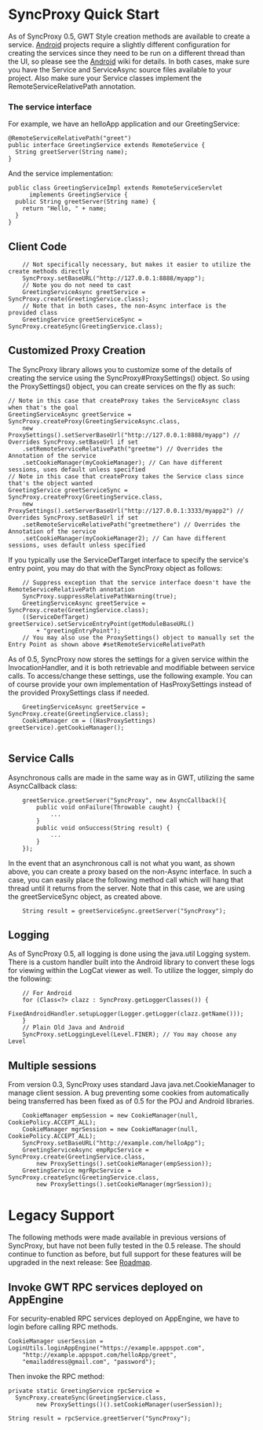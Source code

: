 # SyncProxy Quick Start #

As of SyncProxy 0.5, GWT Style creation methods are available to create a service. [Android](Android.md) projects require a slightly different configuration
for creating the services since they need to be run on a different thread than the UI, so please see the [Android](Android.md) wiki for details. In both cases,
make sure you have the Service and ServiceAsync source files available to your project. Also make sure your Service classes implement the RemoteServiceRelativePath annotation.

### The service interface ###
For example, we have an helloApp application and our GreetingService:
```
@RemoteServiceRelativePath("greet")
public interface GreetingService extends RemoteService {
  String greetServer(String name);
}
```

And the service implementation:
```
public class GreetingServiceImpl extends RemoteServiceServlet
      implements GreetingService {
  public String greetServer(String name) {
    return "Hello, " + name;
  }
}
```

## Client Code ##

```
	// Not specifically necessary, but makes it easier to utilize the create methods directly
	SyncProxy.setBaseURL("http://127.0.0.1:8888/myapp");
	// Note you do not need to cast
	GreetingServiceAsync greetService = SyncProxy.create(GreetingService.class);
	// Note that in both cases, the non-Async interface is the provided class
	GreetingService greetServiceSync = SyncProxy.createSync(GreetingService.class); 
```

## Customized Proxy Creation ##

The SyncProxy library allows you to customize some of the details of creating the service using the SyncProxy#ProxySettings() object. So using the ProxySettings()
object, you can create services on the fly as such:

```
// Note in this case that createProxy takes the ServiceAsync class when that's the goal
GreetingServiceAsync greetService = SyncProxy.createProxy(GreetingServiceAsync.class, 
	new ProxySettings().setServerBaseUrl("http://127.0.0.1:8888/myapp") // Overrides SyncProxy.setBaseUrl if set
	.setRemoteServiceRelativePath("greetme") // Overrides the Annotation of the service
	.setCookieManager(myCookieManager); // Can have different sessions, uses default unless specified
// Note in this case that createProxy takes the Service class since that's the object wanted
GreetingService greetServiceSync = SyncProxy.createProxy(GreetingService.class, 
	new ProxySettings().setServerBaseUrl("http://127.0.0.1:3333/myapp2") // Overrides SyncProxy.setBaseUrl if set
	.setRemoteServiceRelativePath("greetmethere") // Overrides the Annotation of the service
	.setCookieManager(myCookieManager2); // Can have different sessions, uses default unless specified
```

If you typically use the ServiceDefTarget interface to specify the service's entry point, you may do that with the SyncProxy object as follows:

```
	// Suppress exception that the service interface doesn't have the RemoteServiceRelativePath annotation
	SyncProxy.suppressRelativePathWarning(true);
	GreetingServiceAsync greetService = SyncProxy.create(GreetingService.class);
	((ServiceDefTarget) greetService).setServiceEntryPoint(getModuleBaseURL()
		+ "greetingEntryPoint");
	// You may also use the ProxySettings() object to manually set the Entry Point as shown above #setRemoteServiceRelativePath
```

As of 0.5, SyncProxy now stores the settings for a given service within the InvocationHandler, and it is both retrievable and modifiable between
service calls. To access/change these settings, use the following example. You can of course provide your own implementation of HasProxySettings
instead of the provided ProxySettings class if needed.

```
	GreetingServiceAsync greetService = SyncProxy.create(GreetingService.class);
	CookieManager cm = ((HasProxySettings) greetService).getCookieManager();
	
```

## Service Calls ##

Asynchronous calls are made in the same way as in GWT, utilizing the same AsyncCallback class:

```
	greetService.greetServer("SyncProxy", new AsyncCallback(){
  		public void onFailure(Throwable caught) {
    		...
  		}
  		public void onSuccess(String result) {
    		...
  		}
	});
```

In the event that an asynchronous call is not what you want, as shown above, you can create a proxy based on the non-Async interface. In such a case,
you can easily place the following method call which will hang that thread until it returns from the server. Note that in this case, we are using the
greetServiceSync object, as created above.

```
	String result = greetServiceSync.greetServer("SyncProxy");
```

## Logging ##

As of SyncProxy 0.5, all logging is done using the java.util Logging system. There is a custom handler built into the Android library to convert these logs
for viewing within the LogCat viewer as well. To utilize the logger, simply do the following:

```
	// For Android	
	for (Class<?> clazz : SyncProxy.getLoggerClasses()) {
		FixedAndroidHandler.setupLogger(Logger.getLogger(clazz.getName()));
	}
	// Plain Old Java and Android
	SyncProxy.setLoggingLevel(Level.FINER); // You may choose any Level
```

## Multiple sessions ##

From version 0.3, SyncProxy uses standard Java java.net.CookieManager to manage client session. A bug preventing some cookies from automatically
being transferred has been fixed as of 0.5 for the POJ and Android libraries.

```
	CookieManager empSession = new CookieManager(null, CookiePolicy.ACCEPT_ALL);
	CookieManager mgrSession = new CookieManager(null, CookiePolicy.ACCEPT_ALL);
	SyncProxy.setBaseURL("http://example.com/helloApp");
	GreetingServiceAsync empRpcService = SyncProxy.create(GreetingService.class, 
		new ProxySettings().setCookieManager(empSession));
	GreetingService mgrRpcService = SyncProxy.createSync(GreetingService.class,
        new ProxySettings().setCookieManager(mgrSession));
```

# Legacy Support #

The following methods were made available in previous versions of SyncProxy, but have not been fully tested in the 0.5 release. The should continue
to function as before, but full support for these features will be upgraded in the next release: See [Roadmap](Roadmap.md).


## Invoke GWT RPC services deployed on AppEngine ##
For security-enabled RPC services deployed on AppEngine, we have to login before calling RPC methods.

```
CookieManager userSession = LoginUtils.loginAppEngine("https://example.appspot.com",
    "http://example.appspot.com/helloApp/greet",
    "emailaddress@gmail.com", "password");
```

Then invoke the RPC method:

```
private static GreetingService rpcService =
  SyncProxy.createSync(GreetingService.class,
        new ProxySettings()().setCookieManager(userSession));

String result = rpcService.greetServer("SyncProxy");
```